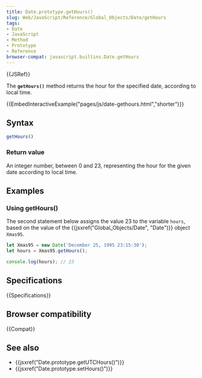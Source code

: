 ```yaml
---
title: Date.prototype.getHours()
slug: Web/JavaScript/Reference/Global_Objects/Date/getHours
tags:
- Date
- JavaScript
- Method
- Prototype
- Reference
browser-compat: javascript.builtins.Date.getHours
---
```

{{JSRef}}

The **`getHours()`** method returns the hour for the specified date, according
to local time.

{{EmbedInteractiveExample("pages/js/date-gethours.html","shorter")}}

## Syntax

```js
getHours()
```

### Return value

An integer number, between 0 and 23, representing the hour for the given date
according to local time.

## Examples

### Using getHours()

The second statement below assigns the value 23 to the variable `hours`, based
on the value of the {{jsxref("Global_Objects/Date", "Date")}}
object `Xmas95`.

```js
let Xmas95 = new Date('December 25, 1995 23:15:30');
let hours = Xmas95.getHours();

console.log(hours); // 23
```

## Specifications

{{Specifications}}

## Browser compatibility

{{Compat}}

## See also

- {{jsxref("Date.prototype.getUTCHours()")}}
- {{jsxref("Date.prototype.setHours()")}}
